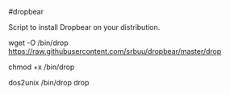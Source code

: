 #dropbear

Script to install Dropbear on your distribution.

wget -O /bin/drop https://raw.githubusercontent.com/srbuu/dropbear/master/drop

chmod +x /bin/drop

dos2unix /bin/drop
drop
